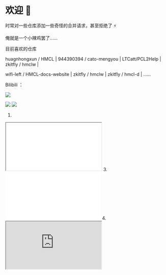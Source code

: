 # 欢迎 👋

时常对一些仓库添加一些奇怪的合并请求，甚至拒绝了 ⚡

俺就是一个小辣鸡罢了……

目前喜欢的仓库

huagnhongxun / HMCL | 944390394 / cato-mengyou | LTCatt/PCL2Help  | zkitfly / hmclw | 

wifi-left / HMCL-docs-website | zkitfly / hmclw | zkitfly / hmcl-d | ……


Bilibili ：

![](https://cdn.jsdelivr.net/gh/zkitefly/myphoto@main/2022/202204051448507.png)

![](https://github-readme-stats.vercel.app/api?username=zkitefly&show_icons=true)
![](https://github-readme-stats.vercel.app/api/top-langs?username=zkitefly&exclude_repo=blog,scl&hide=c&layout=compact)

1.
<iframe src="//player.bilibili.com/blackboard/newplayer.html?&bvid=BV1hu411C7BZ&danmaku=1" </iframe>
2.
<iframe src="//player.bilibili.com/player.html?aid=851007732&bvid=BV1GL4y1x7NB&cid=494405241&page=1" scrolling="no" border="0" frameborder="no" framespacing="0" allowfullscreen="true"> </iframe>
3.
<iframe src="//player.bilibili.com/blackboard/newplayer.html?&bvid=BV1hu411C7BZ&danmaku=1" scrolling="no" border="0" frameborder="no" framespacing="0" allowfullscreen="true"> </iframe>
4.
<iframe src="https://player.bilibili.com/blackboard/newplayer.html?&amp;bvid=BV1hu411C7BZ&amp;cid=588828522&amp;wmode=transparent&amp;as_wide=1&amp;crossDomain=1&amp;lite=0&amp;danmaku=0"> </iframe>
